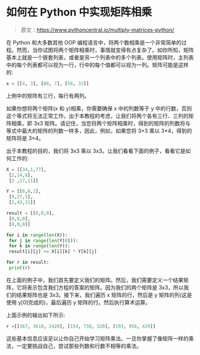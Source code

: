# 如何在 Python 中实现矩阵相乘

> 原文：<https://www.pythoncentral.io/multiply-matrices-python/>

在 Python 和大多数其他 OOP 编程语言中，将两个数相乘是一个非常简单的过程。然而，当你试图将两个矩阵相乘时，事情就变得有点复杂了。如你所知，矩阵基本上就是一个嵌套列表，或者是另一个列表中的多个列表。使用矩阵时，主列表中的每个列表都可以视为一行，行中的每个值都可以视为一列。矩阵可能是这样的:

```py
x = [[4, 3], [88, 7], [56, 31]]
```

上例中的矩阵有三行，每行有两列。

如果你想将两个矩阵(x 和 y)相乘，你需要确保 x 中的列数等于 y 中的行数，否则这个等式将无法正常工作。出于本教程的考虑，让我们将两个各有三行、三列的矩阵相乘，即 3x3 矩阵。请记住，当您将两个矩阵相乘时，得到的矩阵的列数将与等式中最大的矩阵的列数一样多，因此，例如，如果您将 3×3 乘以 3×4，得到的矩阵将是 3×4。

出于本教程的目的，我们将 3x3 乘以 3x3。让我们看看下面的例子，看看它是如何工作的:

```py
X = [[34,1,77],
 [2,14,8],
 [3 ,17,11]]

Y = [[6,8,1],
 [9,27,5],
 [2,43,31]]

result = [[0,0,0],
 [0,0,0],
 [0,0,0]]

for i in range(len(X)):
 for j in range(len(Y[0])):
 for k in range(len(Y)):
 result[i][j] += X[i][k] * Y[k][j]

for r in result:
 print(r)
```

在上面的例子中，我们首先要定义我们的矩阵。然后，我们需要定义一个结果矩阵，它将表示包含我们方程的答案的矩阵。因为我们的两个矩阵是 3x3，所以我们的结果矩阵也是 3x3。接下来，我们遍历 x 矩阵的行，然后是 y 矩阵的列(这是使用 y[0]完成的)，最后遍历 y 矩阵的行。然后执行算术运算。

上面示例的输出如下所示:

```py
r =[[367, 3610, 2428], [154, 738, 320], [193, 956, 429]]
```

这些基本信息应该足以让你自己开始学习矩阵乘法。一旦你掌握了像矩阵一样的乘法，一定要挑战自己，尝试那些列数和行数不相等的乘法。